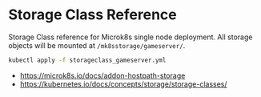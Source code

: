 # Storage Class Reference

Storage Class reference for Microk8s single node deployment. All storage objects will be mounted at `/mk8sstorage/gameserver/`.
```bash
kubectl apply -f storageclass_gameserver.yml
```

- https://microk8s.io/docs/addon-hostpath-storage
- https://kubernetes.io/docs/concepts/storage/storage-classes/
